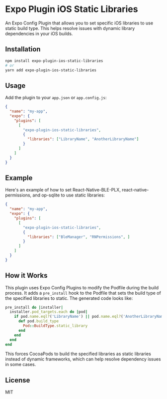 # Expo Plugin iOS Static Libraries

An Expo Config Plugin that allows you to set specific iOS libraries to use static build type. This helps resolve issues with dynamic library dependencies in your iOS builds.

## Installation

```bash
npm install expo-plugin-ios-static-libraries
# or
yarn add expo-plugin-ios-static-libraries
```

## Usage

Add the plugin to your `app.json` or `app.config.js`:

```json
{
  "name": "my-app",
  "expo": {
    "plugins": [
      [
        "expo-plugin-ios-static-libraries",
        {
          "libraries": ["LibraryName", "AnotherLibraryName"]
        }
      ]
    ]
  }
}
```

## Example

Here's an example of how to set React-Native-BLE-PLX, react-native-permissions, and op-sqlite to use static libraries:

```json
{
  "name": "my-app",
  "expo": {
    "plugins": [
      [
        "expo-plugin-ios-static-libraries",
        {
          "libraries": ["BleManager", "RNPermissions", ]
        }
      ]
    ]
  }
}
```

## How it Works

This plugin uses Expo Config Plugins to modify the Podfile during the build process. It adds a `pre_install` hook to the Podfile that sets the build type of the specified libraries to static. The generated code looks like:

```ruby
pre_install do |installer|
  installer.pod_targets.each do |pod|
    if pod.name.eql?('LibraryName') || pod.name.eql?('AnotherLibraryName')
      def pod.build_type
        Pod::BuildType.static_library
      end
    end
  end
end
```

This forces CocoaPods to build the specified libraries as static libraries instead of dynamic frameworks, which can help resolve dependency issues in some cases.

## License

MIT
